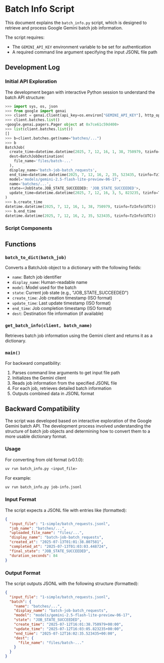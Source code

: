 # Batch Info Script

This document explains the `batch_info.py` script, which is designed to retrieve and process Google Gemini batch job information.

The script requires:
- The `GEMINI_API_KEY` environment variable to be set for authentication
- A required command line argument specifying the input JSONL file path

## Development Log

### Initial API Exploration

The development began with interactive Python session to understand the batch API structure:

```python
>>> import sys, os, json
>>> from google import genai
>>> client = genai.Client(api_key=os.environ["GEMINI_API_KEY"], http_options={"api_version": "v1alpha"})
>>> client.batches.list()
<google.genai.pagers.Pager object at 0x7ce61c59d400>
>>> list(client.batches.list())
[]
>>> b=client.batches.get(name="batches/...")
>>> b
BatchJob(
  create_time=datetime.datetime(2025, 7, 12, 16, 1, 38, 750979, tzinfo=TzInfo(UTC)),
  dest=BatchJobDestination(
    file_name='files/batch-...'
  ),
  display_name='batch-job-batch_requests',
  end_time=datetime.datetime(2025, 7, 12, 16, 2, 35, 523435, tzinfo=TzInfo(UTC)),
  model='models/gemini-2.5-flash-lite-preview-06-17',
  name='batches/...',
  state=<JobState.JOB_STATE_SUCCEEDED: 'JOB_STATE_SUCCEEDED'>,
  update_time=datetime.datetime(2025, 7, 12, 16, 3, 5, 823235, tzinfo=TzInfo(UTC))
)
>>> b.create_time
datetime.datetime(2025, 7, 12, 16, 1, 38, 750979, tzinfo=TzInfo(UTC))
>>> b.end_time
datetime.datetime(2025, 7, 12, 16, 2, 35, 523435, tzinfo=TzInfo(UTC))
```

### Script Components

## Functions

### `batch_to_dict(batch_job)`

Converts a BatchJob object to a dictionary with the following fields:
- `name`: Batch job identifier
- `display_name`: Human-readable name
- `model`: Model used for the batch
- `state`: Current job state (e.g., "JOB_STATE_SUCCEEDED")
- `create_time`: Job creation timestamp (ISO format)
- `update_time`: Last update timestamp (ISO format)
- `end_time`: Job completion timestamp (ISO format)
- `dest`: Destination file information (if available)

### `get_batch_info(client, batch_name)`

Retrieves batch job information using the Gemini client and returns it as a dictionary.

### `main()`

For backward compatibility:
1. Parses command line arguments to get input file path
2. Initializes the Gemini client
3. Reads job information from the specified JSONL file
4. For each job, retrieves detailed batch information
5. Outputs combined data in JSONL format

## Backward Compatibility

The script was developed based on interactive exploration of the Google Gemini batch API. The development process involved understanding the structure of batch job objects and determining how to convert them to a more usable dictionary format.

### Usage

For converting from old format (v0.1.0):

```bash
uv run batch_info.py <input_file>
```

For example:
```bash
uv run batch_info.py job-info.jsonl
```

### Input Format

The script expects a JSONL file with entries like (formatted):

```json
{
  "input_file": "1-simple/batch_requests.jsonl",
  "job_name": "batches/...",
  "uploaded_file_name": "files/...",
  "display_name": "batch-job-batch_requests",
  "created_at": "2025-07-13T01:01:38.807581",
  "completed_at": "2025-07-13T01:03:03.448724",
  "final_state": "JOB_STATE_SUCCEEDED",
  "duration_seconds": 84
}
```

### Output Format

The script outputs JSONL with the following structure (formatted):

```json
{
  "input_file": "1-simple/batch_requests.jsonl",
  "batch": {
    "name": "batches/...",
    "display_name": "batch-job-batch_requests",
    "model": "models/gemini-2.5-flash-lite-preview-06-17",
    "state": "JOB_STATE_SUCCEEDED",
    "create_time": "2025-07-12T16:01:38.750979+00:00",
    "update_time": "2025-07-12T16:03:05.823235+00:00",
    "end_time": "2025-07-12T16:02:35.523435+00:00",
    "dest": {
      "file_name": "files/batch-..."
    }
  }
}
```

